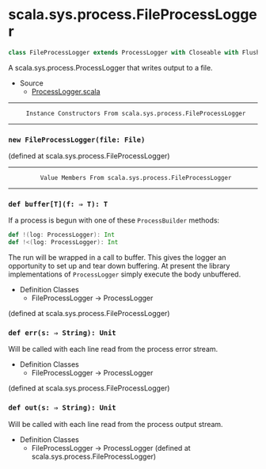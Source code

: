 
#                     scala.sys.process.FileProcessLogger                     #

```scala
class FileProcessLogger extends ProcessLogger with Closeable with Flushable
```

A scala.sys.process.ProcessLogger that writes output to a file.

* Source
  * [ProcessLogger.scala](https://github.com/scala/scala/tree/6d09a1ba5f/src/library/scala/sys/process/ProcessLogger.scala#L1)


--------------------------------------------------------------------------------
         Instance Constructors From scala.sys.process.FileProcessLogger
--------------------------------------------------------------------------------


### `new FileProcessLogger(file: File)`                                      ###

(defined at scala.sys.process.FileProcessLogger)


--------------------------------------------------------------------------------
             Value Members From scala.sys.process.FileProcessLogger
--------------------------------------------------------------------------------


### `def buffer[T](f: ⇒ T): T`                                               ###

If a process is begun with one of these `ProcessBuilder` methods:

```scala
def !(log: ProcessLogger): Int
def !<(log: ProcessLogger): Int
```

The run will be wrapped in a call to buffer. This gives the logger an
opportunity to set up and tear down buffering. At present the library
implementations of `ProcessLogger` simply execute the body unbuffered.

* Definition Classes
  * FileProcessLogger → ProcessLogger

(defined at scala.sys.process.FileProcessLogger)


### `def err(s: ⇒ String): Unit`                                             ###

Will be called with each line read from the process error stream.

* Definition Classes
  * FileProcessLogger → ProcessLogger

(defined at scala.sys.process.FileProcessLogger)


### `def out(s: ⇒ String): Unit`                                             ###

Will be called with each line read from the process output stream.

* Definition Classes
  * FileProcessLogger → ProcessLogger
(defined at scala.sys.process.FileProcessLogger)
